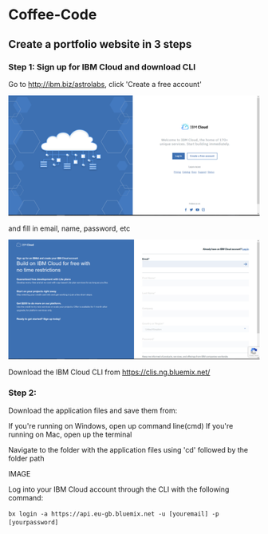 # Coffee-Code

## Create a portfolio website in 3 steps

### Step 1: Sign up for IBM Cloud and download CLI

Go to http://ibm.biz/astrolabs, click 'Create a free account' 

![1](images/1.PNG)

and fill in email, name, password, etc

![2](images/2.PNG)

Download the IBM Cloud CLI from https://clis.ng.bluemix.net/

### Step 2: 

Download the application files and save them from: 

If you're running on Windows, open up command line(cmd)
If you're running on Mac, open up the terminal

Navigate to the folder with the application files using 'cd' followed by the folder path 

IMAGE

Log into your IBM Cloud account through the CLI with the following command: 

``` bx login -a https://api.eu-gb.bluemix.net -u [youremail] -p [yourpassword] ```





